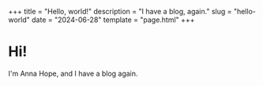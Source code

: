 +++
title = "Hello, world!"
description = "I have a blog, again."
slug = "hello-world"
date = "2024-06-28"
template = "page.html"
+++

# Hi!

I'm Anna Hope, and I have a blog again.